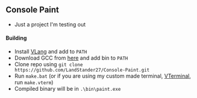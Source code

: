 ## Console Paint
- Just a project I'm testing out

#### Building
- Install [VLang](https://vlang.io) and add to `PATH`
- Download GCC from [here](https://winlibs.com/) and add bin to `PATH`
- Clone repo using `git clone https://github.com/LandStander27/Console-Paint.git`
- Run `make.bat` (or if you are using my custom made terminal, [VTerminal](https://gitlab.com/Land23/vterminal), run `make.vterm`)
- Compiled binary will be in `.\bin\paint.exe`